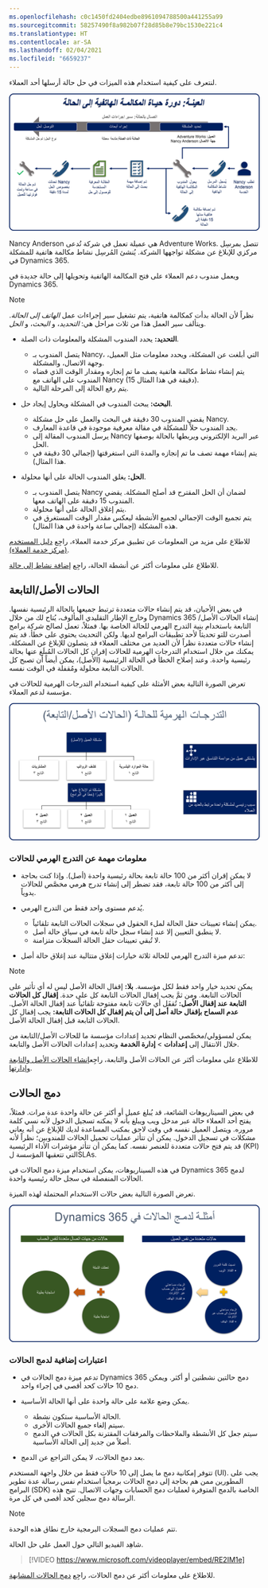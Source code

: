 ```yaml
---
ms.openlocfilehash: c0c1450fd2404edbe8961094788500a441255a99
ms.sourcegitcommit: 58257490f8a982b07f28d85b8e79bc1530e221c4
ms.translationtype: HT
ms.contentlocale: ar-SA
ms.lasthandoff: 02/04/2021
ms.locfileid: "6659237"
---
```

لنتعرف على كيفية استخدام هذه الميزات في حل حالة أرسلها أحد العملاء.

![رسم تخطيطي لعينة دورة حياة من المكالمة الهاتفية إلى الحالة.](../media/cm_unit5_5.png)

Nancy Anderson هي عميلة تعمل في شركة تُدعى Adventure Works. تتصل بمرسِل مركزي للإبلاغ عن مشكلة تواجهها الشركة. يُنشئ المُرسِل نشاط مكالمة هاتفية للمشكلة في Dynamics 365.

ويعمل مندوب دعم العملاء على فتح المكالمة الهاتفية وتحويلها إلى حالة جديدة في Dynamics 365.

> [!NOTE]
> نظراً لأن الحالة بدأت كمكالمة هاتفية، يتم تشغيل سير إجراءات عمل *الهاتف إلى الحالة*. ويتألف سير العمل هذا من ثلاث مراحل هي: *التحديد*، و *البحث*، و *الحل*.

- **التحديد:** يحدد المندوب المشكلة والمعلومات ذات الصلة.

    - يتصل المندوب بـ Nancy، التي أبلغت عن المشكلة، ويحدد معلومات مثل العميل، وجهة الاتصال، والمشكلة.
    - يتم إنشاء نشاط مكالمة هاتفية يصف ما تم إنجازه ومقدار الوقت الذي قضاه المندوب على الهاتف مع Nancy (15 دقيقة في هذا المثال).
    - يتم رفع الحالة إلى المرحلة التالية.

- **البحث:** يبحث المندوب في المشكلة ويحاول إيجاد حل.

    - يقضي المندوب 30 دقيقة في البحث والعمل على حل مشكلة Nancy.
    - يجد المندوب حلاً للمشكلة في مقالة معرفية موجودة في قاعدة المعارف.
    - يرسل المندوب المقالة إلى Nancy عبر البريد الإلكتروني ويربطها بالحالة بوصفها الحل.
    - يتم إنشاء مهمة تصف ما تم إنجازه والمدة التي استغرقتها (إجمالي 30 دقيقة في هذا المثال).

- **الحل:** يغلق المندوب الحالة على أنها محلولة.

    - يتصل المندوب بـ Nancy لضمان أن الحل المقترح قد أصلح المشكلة. يقضي المندوب 15 دقيقة على الهاتف معها.
    - يتم إغلاق الحالة على أنها محلولة.
    - يتم تجميع الوقت الإجمالي لجميع الأنشطة ليعكس مقدار الوقت المستغرق في هذه المشكلة (إجمالي ساعة واحدة في هذا المثال).

للاطلاع على مزيد من المعلومات عن تطبيق مركز خدمة العملاء، راجِع [دليل المستخدم (مركز خدمة العملاء)](https://docs.microsoft.com/dynamics365/customer-engagement/customer-service/user-guide-customer-service-hub).

للاطلاع على معلومات أكثر عن أنشطة الحالة، راجِع [إضافة نشاط إلى حالة](https://docs.microsoft.com/dynamics365/customer-engagement/customer-service/user-guide-customer-service#add-an-activity-to-a-case).

## <a name="parentchild-cases"></a>الحالات الأصل/التابعة

في بعض الأحيان، قد يتم إنشاء حالات متعددة ترتبط جميعها بالحالة الرئيسية نفسها. وخارج الإطار التقليدي المألوف، يُتاح لك من خلال Dynamics 365 إنشاء الحالات الأصل/التابعة باستخدام بنية التدرج الهرمي للحالة الخاصة بها. فمثلاً، تعمل لصالح شركة برامج أصدرت للتو تحديثاً لأحد تطبيقات البرامج لديها. ولكن التحديث يحتوي على خطأ. قد يتم إنشاء حالات متعددة نظراً لأن العديد من مختلف العملاء قد يتصلون للإبلاغ عن المشكلة. يمكنك من خلال استخدام التدرجات الهرمية للحالات إقران كل الحالات المُبلَغ عنها بحالة رئيسية واحدة. وعند إصلاح الخطأ في الحالة الرئيسية (الأصل)، يمكن أيضاً أن تصبح كل الحالات التابعة محلولة ومُقفلة في الوقت نفسه.

تعرض الصورة التالية بعض الأمثلة على كيفية استخدام التدرجات الهرمية للحالات في مؤسسة لدعم العملاء.

![رسم تخطيطي للتدرجات الهرمية للحالات (الحالات الأصل/التابعة).](../media/cm_unit5_6.png)

### <a name="important-case-hierarchy-information"></a>معلومات مهمة عن التدرج الهرمي للحالات

- لا يمكن إقران أكثر من 100 حالة تابعة بحالة رئيسية واحدة (أصل). وإذا كنت بحاجة إلى أكثر من 100 حالة تابعة، فقد تضطر إلى إنشاء تدرج هرمي مخصَّص للحالات يدوياً.
- يُدعم مستوى واحد فقط من التدرج الهرمي.

    - يمكن إنشاء تعيينات حقل الحالة لملء الحقول في سجلات الحالات التابعة تلقائياً.
    - لا ينطبق التعيين إلا عند إنشاء سجل حالة تابعة في سياق حالة أصل.
    - لا تُبقي تعيينات حقل الحالة السجلات متزامنة.

- تدعم ميزة التدرج الهرمي للحالة ثلاثة خيارات إغلاق متتالية عند إغلاق حالة أصل:

> [!NOTE]
> يمكن تحديد خيار واحد فقط لكل مؤسسة.
> **بلا:** إقفال الحالة الأصل ليس له أي تأثير على الحالات التابعة. ومن ثمَّ يجب إقفال الحالات التابعة كل على حدة.
> **إقفال كل الحالات التابعة عند إقفال الأصل:** تُقفَل أي حالات تابعة مفتوحة تلقائياً عند إقفال الحالة الأصل.
> **عدم السماح بإقفال حالة أصل إلى أن يتم إقفال كل الحالات التابعة:** يجب إقفال كل الحالات التابعة قبل إقفال الحالة الأصل.

يمكن لمسؤولي/مخصِّصي النظام تحديد إعدادات مؤسسة ما للحالات الأصل/التابعة من خلال الانتقال إلى **إعدادات** \> **إدارة الخدمة** وتحديد إعدادات الحالات الأصل والتابعة.

للاطلاع على معلومات أكثر عن الحالات الأصل والتابعة، راجِع[إنشاء الحالات الأصل والتابعة وإدارتها](https://docs.microsoft.com/dynamics365/customer-engagement/customer-service/user-guide-customer-service#create-and-manage-parent-and-child-cases).

## <a name="case-merging"></a>دمج الحالات

في بعض السيناريوهات الشائعة، قد يُبلغ عميل أو أكثر عن حالة واحدة عدة مرات. فمثلاً، يفتح أحد العملاء حالة عبر مدخل ويب ويبلغ بأنه لا يمكنه تسجيل الدخول لأنه نسي كلمة مروره. ويتصل العميل نفسه في وقت لاحق بمكتب المساعدة لديك للإبلاغ عن أنه يعاني مشكلات في تسجيل الدخول. يمكن أن تتأثر عمليات تحميل الحالات للمندوبين؛ نظراً لأنه قد يتم فتح حالات متعددة للعنصر نفسه. كما يمكن أن تتأثر مؤشرات الأداء الرئيسية (KPI) التي تتعقبها المؤسسة لSLAs.

في هذه السيناريوهات، يمكن استخدام ميزة دمج الحالات في Dynamics 365 لدمج الحالات المنفصلة في سجل حالة رئيسية واحدة.

تعرض الصورة التالية بعض حالات الاستخدام المحتملة لهذه الميزة.

![رسم تخطيطي لأمثلة لدمج الحالات في Dynamics 365.](../media/cm_unit5_7.png)

### <a name="additional-considerations-for-case-merging"></a>اعتبارات إضافية لدمج الحالات

- تدعم ميزة دمج الحالات في Dynamics 365 دمج حالتين نشطتين أو أكثر. ويمكن دمج 10 حالات كحد أقصى في إجراء واحد.

- يمكن وضع علامة على حالة واحدة على أنها الحالة الأساسية.

    - الحالة الأساسية ستكون نشطة.
    - سيتم إلغاء جميع الحالات الأخرى.
    - سيتم جعل كل الأنشطة والملاحظات والمرفقات المقترنة بكل الحالات في الدمج أصلاً من جديد إلى الحالة الأساسية.

- بعد دمج الحالات، لا يمكن التراجع عن الدمج.

تتوفر إمكانية دمج ما يصل إلى 10 حالات فقط من خلال واجهة المستخدم (UI). يجب على المطورين ممن هم بحاجة إلى دمج الحالات برمجياً استخدام نفس رسالة عدة تطوير البرامج (SDK) الخاصة بالدمج المتوفرة لعمليات دمج الحسابات وجهات الاتصال. تتيح هذه الرسالة دمج سجلين كحد أقصى في كل مرة.

> [!NOTE]
> تتم عمليات دمج السجلات البرمجية خارج نطاق هذه الوحدة.

شاهِد الفيديو التالي حول العمل على حل الحالة.

> [!VIDEO https://www.microsoft.com/videoplayer/embed/RE2IM1e]

للاطلاع على معلومات أكثر عن دمج الحالات، راجِع [دمج الحالات المشابهة](https://docs.microsoft.com/dynamics365/customer-engagement/customer-service/user-guide-customer-service#merge-similar-cases).
